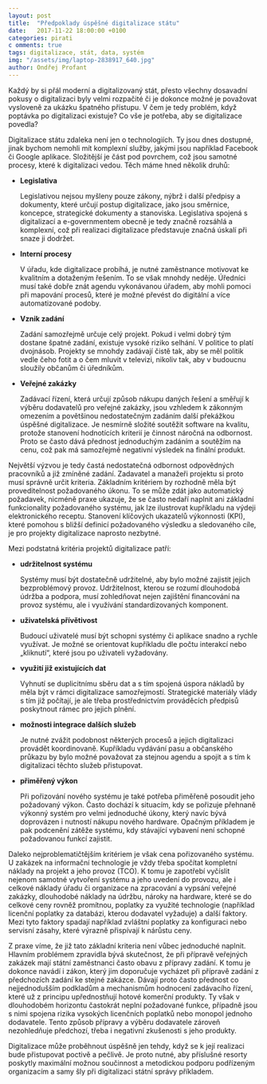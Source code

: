 ```yaml
---
layout: post
title:  "Předpoklady úspěšné digitalizace státu"
date:   2017-11-22 18:00:00 +0100
categories: pirati
c omments: true
tags: digitalizace, stát, data, systém
img: "/assets/img/laptop-2838917_640.jpg"
author: Ondřej Profant
---
```

Každý by si přál moderní a digitalizovaný stát, přesto všechny dosavadní pokusy o digitalizaci byly velmi rozpačité či je dokonce možné je považovat vysloveně za ukázku špatného přístupu. V čem je tedy problém, když poptávka po digitalizaci existuje? Co vše je potřeba, aby se digitalizace povedla?

Digitalizace státu zdaleka není jen o technologiích. Ty jsou dnes dostupné, jinak bychom nemohli mít komplexní služby, jakými jsou například Facebook či Google aplikace. Složitější je část pod povrchem, což jsou samotné procesy, které k digitalizaci vedou. Těch máme hned několik druhů:
- **Legislativa**
	
	Legislativou nejsou myšleny pouze zákony, nýbrž i další předpisy a dokumenty, které určují postup digitalizace, jako jsou směrnice, koncepce, strategické dokumenty a stanoviska. Legislativa spojená s digitalizací a e-governmentem obecně je tedy značně rozsáhlá a komplexní, což při realizaci digitalizace představuje značná úskalí při snaze ji dodržet.
- **Interní procesy**
	
	V úřadu, kde digitalizace probíhá, je nutné zaměstnance motivovat ke kvalitním a dotaženým řešením. To se však mnohdy neděje. Úředníci musí také dobře znát agendu vykonávanou úřadem, aby mohli pomoci při mapování procesů, které je možné převést do digitální a více automatizované podoby.
- **Vznik zadání**
	
	Zadání samozřejmě určuje celý projekt. Pokud i velmi dobrý tým dostane špatné zadání, existuje vysoké riziko selhání. V politice to platí dvojnásob. Projekty se mnohdy zadávají čistě tak, aby se měl politik vedle čeho fotit a o čem mluvit v televizi, nikoliv tak, aby v budoucnu sloužily občanům či úředníkům.
- **Veřejné zakázky**
	
	Zadávací řízení, která určují způsob nákupu daných řešení a směřují k výběru dodavatelů pro veřejné zakázky, jsou vzhledem k zákonným omezením a povětšinou nedostatečným zadáním další překážkou úspěšné digitalizace. Je nesmírně složité soutěžit software na kvalitu, protože stanovení hodnotících kriterií je činnost náročná na odbornost. Proto se často dává přednost jednoduchým zadáním a soutěžím na cenu, což pak má samozřejmě negativní výsledek na finální produkt.

Největší výzvou je tedy častá nedostatečná odbornost odpovědných pracovníků a již zmíněné zadání. Zadavatel a manažeři projektu si proto musí správně určit kriteria. Základním kritériem by rozhodně měla být proveditelnost požadovaného úkonu. To se může zdát jako automatický požadavek, nicméně praxe ukazuje, že se často nedaří naplnit ani základní funkcionality požadovaného systému, jak lze ilustrovat kupříkladu na výdeji elektronického receptu. Stanovení klíčových ukazatelů výkonnosti (KPI), které pomohou s bližší definicí požadovaného výsledku a sledovaného cíle, je pro projekty digitalizace naprosto nezbytné.

Mezi podstatná kritéria projektů digitalizace patří:

- **udržitelnost systému**
	
	Systémy musí být dostatečně udržitelné, aby bylo možné zajistit jejich bezproblémový provoz. Udržitelnost, kterou se rozumí dlouhodobá údržba a podpora, musí zohledňovat nejen zajištění financování na provoz systému, ale i využívání standardizovaných komponent.
- **uživatelská přívětivost**
	
	Budoucí uživatelé musí být schopni systémy či aplikace snadno a rychle využívat. Je možné se orientovat kupříkladu dle počtu interakcí nebo „kliknutí“, které jsou po uživateli vyžadovány.
- **využití již existujících dat**

	Vyhnutí se duplicitnímu sběru dat a s tím spojená úspora nákladů by měla být v rámci digitalizace samozřejmostí. Strategické materiály vlády s tím již počítají, je ale třeba prostřednictvím prováděcích předpisů poskytnout rámec pro jejich plnění.
- **možnosti integrace dalších služeb**

	Je nutné zvážit podobnost některých procesů a jejich digitalizaci provádět koordinovaně. Kupříkladu vydávání pasu a občanského průkazu by bylo možné považovat za stejnou agendu a spojit a s tím k digitalizaci těchto služeb přistupovat.
- **přiměřený výkon**

	Při pořizování nového systému je také potřeba přiměřeně posoudit jeho požadovaný výkon. Často dochází k situacím, kdy se pořizuje přehnaně výkonný systém pro velmi jednoduché úkony, který navíc bývá doprovázen i nutností nákupu nového hardware. Opačným příkladem je pak podcenění zátěže systému, kdy stávající vybavení není schopné požadovanou funkcí zajistit.

Daleko nejproblematičtějším kritériem je však cena pořizovaného systému. U zakázek na informační technologie je vždy třeba spočítat kompletní náklady na projekt a jeho provoz (TCO). K tomu je zapotřebí vyčíslit nejenom samotné vytvoření systému a jeho uvedení do provozu, ale i celkové náklady úřadu či organizace na zpracování a vypsání veřejné zakázky, dlouhodobé náklady na údržbu, nároky na hardware, které se do celkové ceny rovněž promítnou, poplatky za využité technologie (například licenční poplatky za databázi, kterou dodavatel vyžaduje) a další faktory. Mezi tyto faktory spadají například zvláštní poplatky za konfiguraci nebo servisní zásahy, které výrazně přispívají k nárůstu ceny.

Z praxe víme, že již tato základní kriteria není vůbec jednoduché naplnit. Hlavním problémem zpravidla bývá skutečnost, že při přípravě veřejných zakázek mají státní zaměstnanci často obavu z přípravy zadání. K tomu je dokonce navádí i zákon, který jim doporučuje vycházet při přípravě zadání z předchozích zadání ke stejné zakázce. Dávají proto často přednost co nejjednodušším podkladům a mechanismům hodnocení zadávacího řízení, které už z principu upřednostňují hotové komerční produkty. Ty však v dlouhodobém horizontu častokrát neplní požadované funkce, případně jsou s nimi spojena rizika vysokých licenčních poplatků nebo monopol jednoho dodavatele. Tento způsob přípravy a výběru dodavatele zároveň nezohledňuje předchozí, třeba i negativní zkušenosti s jeho produkty.

Digitalizace může proběhnout úspěšně jen tehdy, když se k její realizaci bude přistupovat poctivě a pečlivě. Je proto nutné, aby příslušné resorty poskytly maximální možnou součinnost a metodickou podporu podřízeným organizacím a samy šly při digitalizaci státní správy příkladem.
